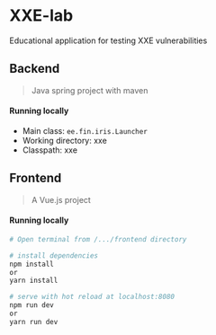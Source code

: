 # XXE-lab
Educational application for testing XXE vulnerabilities

## Backend
 
 > Java spring project with maven

#### Running locally
 - Main class: `ee.fin.iris.Launcher`
 - Working directory: xxe
 - Classpath: xxe
 
 ## Frontend
 
 > A Vue.js project
 
 #### Running locally
 
 ``` bash
 # Open terminal from /.../frontend directory
 
 # install dependencies
 npm install
 or
 yarn install
 
 # serve with hot reload at localhost:8080
 npm run dev
 or
 yarn run dev

 ```